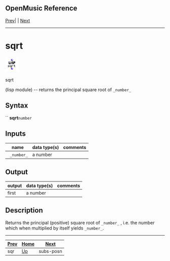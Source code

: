 OpenMusic Reference  
---  
[Prev](sqr)| | [Next](subs-posn)  
  
* * *

# sqrt

![](figures/functions/lisp/sqrt.png)

  
  
sqrt  
  
(lisp module) \-- returns the principal square root of `_number_`  

## Syntax

`` **sqrt**` number `

## Inputs

name| data type(s)| comments  
---|---|---  
` _number_`|  a number|  
  
## Output

output| data type(s)| comments  
---|---|---  
first| a number|  
  
## Description

Returns the principal (positive) square root of `_number_` , i.e. the number
which when multiplied by itself yields `_number_`.

* * *

[Prev](sqr)| [Home](index)| [Next](subs-posn)  
---|---|---  
sqr| [Up](funcref.main)| subs-posn

